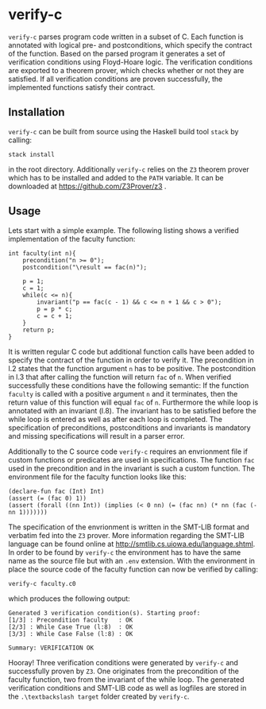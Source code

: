 # verify-c

`verify-c` parses program code written in a subset of C.
Each function is annotated with logical pre- and postconditions, which specify the contract of the function.
Based on the parsed program it generates a set of verification conditions using Floyd-Hoare logic.
The verification conditions are exported to a theorem prover, which checks whether or not they are satisfied.
If all verification conditions are proven successfully, the implemented functions satisfy their contract.

## Installation

`verify-c` can be built from source using the Haskell build tool `stack` by calling:

```
stack install
```

in the root directory.
Additionally `verify-c` relies on the `Z3` theorem prover which has to be installed and added to the `PATH` variable.
It can be downloaded at https://github.com/Z3Prover/z3 .
  

## Usage

Lets start with a simple example. The following listing shows a verified implementation of the faculty function:

```
int faculty(int n){
    precondition("n >= 0");
    postcondition("\result == fac(n)");

    p = 1;
    c = 1;
    while(c <= n){
        invariant("p == fac(c - 1) && c <= n + 1 && c > 0");
        p = p * c;
        c = c + 1;
    }
    return p;
}
```

It is written regular C code but additional function calls have been added to specify the contract of the function in order to verify it. 
The precondition in l.2 states that the function argument `n` has to be positive. 
The postcondition in l.3 that after calling the function will return `fac` of `n`.
When verified successfully these conditions have the following semantic: 
If the function `faculty` is called with a positive argument `n` and it terminates, then the return value of this function will equal `fac` of `n`.
Furthermore the while loop is annotated with an invariant (l.8).
The invariant has to be satisfied before the while loop is entered as well as after each loop is completed.
The specification of preconditions, postconditions and invariants is mandatory and missing specifications will result in a parser error.

Additionally to the C source code `verify-c` requires an envrionment file if custom functions or predicates are used in specifications. 
The function `fac` used in the precondition and in the invariant is such a custom function.
The environment file for the faculty function looks like this:

```
(declare-fun fac (Int) Int)
(assert (= (fac 0) 1))
(assert (forall ((nn Int)) (implies (< 0 nn) (= (fac nn) (* nn (fac (- nn 1)))))))
```

The specification of the envrionment is written in the SMT-LIB format and verbatim fed into the `Z3` prover.
More information regarding the SMT-LIB language can be found online at http://smtlib.cs.uiowa.edu/language.shtml. In order to be found by `verify-c` the environment has to have the same name as the source file but with an `.env` extension.
With the environment in place the source code of the faculty function can now be verified by calling:

```
verify-c faculty.c0
```

which produces the following output:

```
Generated 3 verification condition(s). Starting proof:
[1/3] : Precondition faculty   : OK
[2/3] : While Case True (l:8)  : OK
[3/3] : While Case False (l:8) : OK

Summary: VERIFICATION OK
```


Hooray! Three verification conditions were generated by `verify-c` and successfully proven by `Z3`. 
One originates from the precondition of the faculty function, two from the invariant of the while loop.
The generated verification conditions and SMT-LIB code as well as logfiles are stored in the `.\textbackslash target` folder created by `verify-c`.